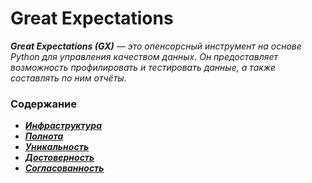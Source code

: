 # Great Expectations

_**Great Expectations (GX)** — это опенсорсный инструмент на основе Python для управления качеством данных. 
Он предоставляет возможность профилировать и тестировать данные, а также составлять по ним отчёты._

### Содержание
- ***[Инфраструктура](/infrastructure.py)***
- ***[Полнота](/completeness.py)***
- ***[Уникальность](/uniqueness.py)***
- ***[Достоверность](/validity.py)***
- ***[Согласованность](/consistency.py)***